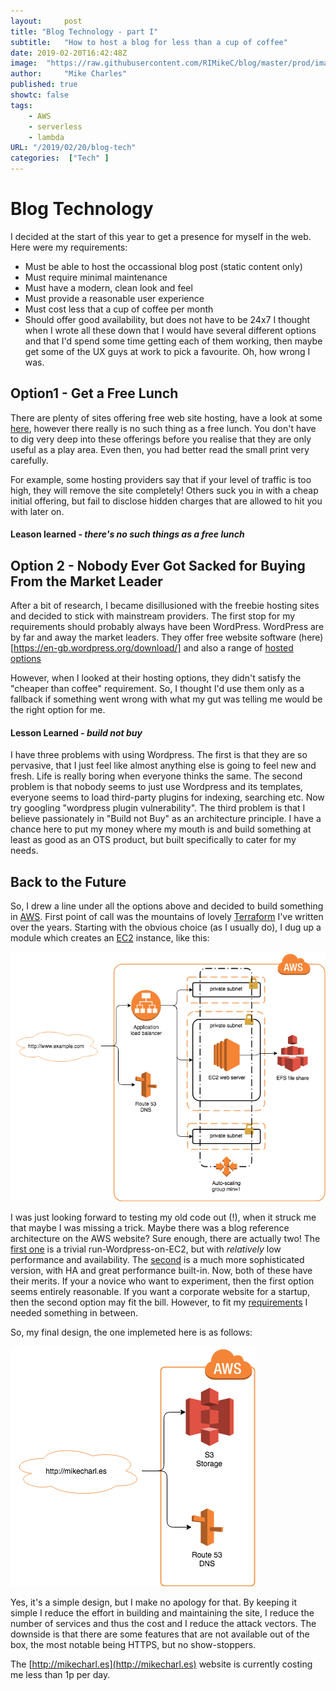 ```yaml
---
layout:		post
title: "Blog Technology - part I"
subtitle:	"How to host a blog for less than a cup of coffee"
date: 2019-02-20T16:42:48Z
image:  "https://raw.githubusercontent.com/RIMikeC/blog/master/prod/images/ldn.jpg"
author:     "Mike Charles"
published: true
showtc:	false
tags:
    - AWS
    - serverless
    - lambda
URL: "/2019/02/20/blog-tech"
categories:  ["Tech" ]
---
```


# Blog Technology

<a name="requirements"></a>
I decided at the start of this year to get a presence for myself in the web. Here were my requirements:
- Must be able to host the occassional blog post (static content only)
- Must require minimal maintenance
- Must have a modern, clean look and feel
- Must provide a reasonable user experience
- Must cost less that a cup of coffee per month
- Should offer good availability, but does not have to be 24x7
I thought when I wrote all these down that I would have several different options and that I'd spend some time getting each of them working, then maybe get some of the UX guys at work to pick a favourite. Oh, how wrong I was.


## Option1 - Get a Free Lunch

There are plenty of sites offering free web site hosting, have a look at some [here](https://hostingfacts.com/free-web-hosting-sites/), however there really is no such thing as a free lunch. You don't have to dig very deep into these offerings before you realise that they are only useful as a play area. Even then, you had better read the small print very carefully.

For example, some hosting providers say that if your level of traffic is too high, they will remove the site completely! Others suck you in with a cheap initial offering, but fail to disclose hidden charges that are allowed to hit you with later on.

#### Leason learned - *there's no such things as a free lunch*


## Option 2 - Nobody Ever Got Sacked for Buying From the Market Leader

After a bit of research, I became disillusioned  with the freebie hosting sites and decided to stick with mainstream providers. The first stop for my requirements should probably always have been  WordPress. WordPress are by far and away the market leaders. They offer free website software (here)[https://en-gb.wordpress.org/download/] and also a range of [hosted options](https://wordpress.com/)

However, when I looked at their hosting options, they didn't satisfy the "cheaper than coffee" requirement. So, I thought I'd use them only as a fallback if something went wrong with what my gut was telling me would be the right option for me.


#### Lesson Learned - *build not buy*

I have three problems with using Wordpress.
The first is that they are so pervasive, that I just feel like almost anything else is going to feel new and fresh. Life is really boring when everyone thinks the same.
The second problem is that nobody seems to just use Wordpress and its templates, everyone seems to load third-party plugins for indexing, searching etc. Now try googling "wordpress plugin vulnerability". 
The third problem is that I believe passionately in "Build not Buy" as an architecture principle. I have a chance here to put my money where my mouth is and build something at least as good as an OTS product, but built specifically to cater for my needs.

## Back to the Future
So, I drew a line under all the options above and decided to build something in [AWS](https://aws.amazon.com/). First point of call was the mountains of lovely [Terraform](https://www.terraform.io/) I've written over the years.
Starting with the obvious choice (as I usually do), I dug up a module which creates an [EC2](https://aws.amazon.com/ec2/) instance, like this:

![standard web server](https://raw.githubusercontent.com/RIMikeC/blog/master/prod/images/stdwebserver.png)

I was just looking forward to testing my old code out (!), when it struck me that maybe I was missing a trick. Maybe there was a blog reference architecture on the AWS website?
Sure enough, there are actually two! The [first one](https://aws.amazon.com/getting-started/tutorials/launch-a-wordpress-website/) is a trivial run-Wordpress-on-EC2, but with *relatively* low performance and availability. The [second](https://github.com/aws-samples/aws-refarch-wordpress) is a much more sophisticated  version, with HA and great performance built-in.
Now, both of these have their merits. If your a novice who want to experiment, then the first option seems entirely reasonable. If you want a corporate website for a startup, then the second option may fit the bill. However, to fit my <A href="requirements">requirements</a> I needed something in between.

So, my final design, the one implemeted here is as follows:

![standard s3 website](https://raw.githubusercontent.com/RIMikeC/blog/master/prod/images/finalwebsrvdesign.png)

Yes, it's a simple design, but I make no apology for that. By keeping it simple I reduce the effort in building and maintaining the site, I reduce the number of services and thus the cost and I reduce the attack vectors. The downside is that there are some features that are not available out of the box, the most notable being HTTPS, but no show-stoppers.

The [http://mikecharl.es](http://mikecharl.es) website is currently costing me less than 1p per day.
